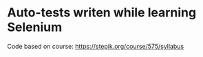 # Auto-tests writen while learning Selenium
Code based on course: https://stepik.org/course/575/syllabus